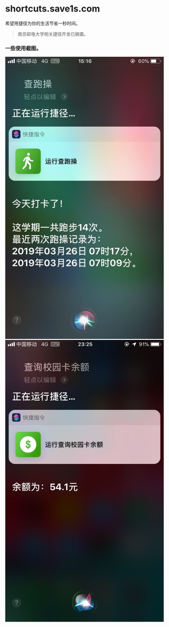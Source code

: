 # shortcuts.save1s.com
希望用捷径为你的生活节省一秒时间。
> 南京邮电大学相关捷径开发已搁置。

### 一些使用截图。

![查跑操](public/static/run.jpeg)![查余额](public/static/balance.jpeg)